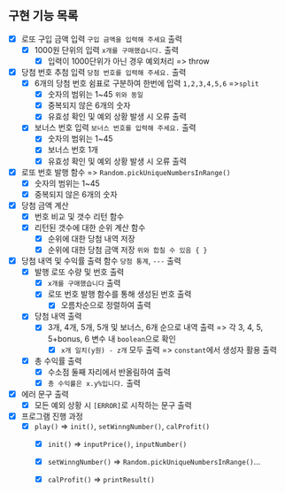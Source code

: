 ## 구현 기능 목록
- [x] 로또 구입 금액 입력 `구입 금액을 입력해 주세요` 출력 
    - [x] 1000원 단위의 입력 `x개를 구매했습니다.` 출력
        - [x] 입력이 1000단위가 아닌 경우 예외처리 => throw
- [x] 당첨 번호 추첨 입력 `당첨 번호를 입력해 주세요.` 출력
     - [x] 6개의 당첨 번호 쉼표로 구분하여 한번에 입력 `1,2,3,4,5,6` =>`split`
        - [x] 숫자의 범위는 1~45 `위와 동일`
        - [x] 중복되지 않은 6개의 숫자
        - [x] 유효성 확인 및 예외 상황 발생 시 오류 출력
    - [x] 보너스 번호 입력 `보너스 번호를 입력해 주세요.` 출력
        - [x] 숫자의 범위는 1~45
        - [x] 보너스 번호 1개
        - [x] 유효성 확인 및 예외 상황 발생 시 오류 출력
- [x] 로또 번호 발행 함수 => `Random.pickUniqueNumbersInRange()`
    - [x] 숫자의 범위는 1~45
    - [x] 중복되지 않은 6개의 숫자
- [x] 당첨 금액 계산
    - [x] 번호 비교 및 갯수 리턴 함수
    - [x] 리턴된 갯수에 대한 순위 계산 함수
        - [x] 순위에 대한 당첨 내역 저장
        - [x] 순위에 대한 당첨 금액 저장 `위와 합칠 수 있음 { }`
- [x] 당첨 내역 및 수익률 출력 함수 `당첨 통계`, `---` 출력
    - [x] 발행 로또 수량 및 번호 출력
        - [x] `x개를 구매했습니다` 출력
        - [x] 로또 번호 발행 함수를 통해 생성된 번호 출력
            - [x] 오름차순으로 정렬하여 출력
    - [x] 당첨 내역 출력
        - [x] 3개, 4개, 5개, 5개 및 보너스, 6개 순으로 내역 출력 => 각 3, 4, 5, 5+bonus, 6 변수 내 `boolean`으로 확인 
            - [x] `x개 일치(y원) - z개` 모두 출력 => `constant`에서 생성자 활용 출력
    - [x] 총 수익률 출력
        - [x] 수소점 둘째 자리에서 반올림하여 출력
        - [x] `총 수익률은 x.y%입니다.` 출력
- [x] 에러 문구 출력
    - [x] 모든 예외 상황 시 `[ERROR]`로 시작하는 문구 출력
- [x] 프로그램 진행 과정
    - [x] `play()` => `init()`, `setWinngNumber()`, `calProfit()`
        - [x] `init()` => `inputPrice()`, `inputNumber()`
        - [x] `setWinngNumber()` => `Random.pickUniqueNumbersInRange()`...
        - [x] `calProfit()` => `printResult()` 




